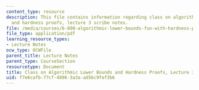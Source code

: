 ```yaml
---
content_type: resource
description: This file contains information regarding class on algorithmic lower bounds
  and hardness proofs, lecture 3 scribe notes.
file: /media/courses/6-890-algorithmic-lower-bounds-fun-with-hardness-proofs-fall-2014/f7e6cafb77cf48963a3aad56c9fef3b6_MIT6_890F14_Lec3.pdf
file_type: application/pdf
learning_resource_types:
- Lecture Notes
ocw_type: OCWFile
parent_title: Lecture Notes
parent_type: CourseSection
resourcetype: Document
title: Class on Algorithmic Lower Bounds and Hardness Proofs, Lecture 3 Scribe Notes
uid: f7e6cafb-77cf-4896-3a3a-ad56c9fef3b6
---
```

